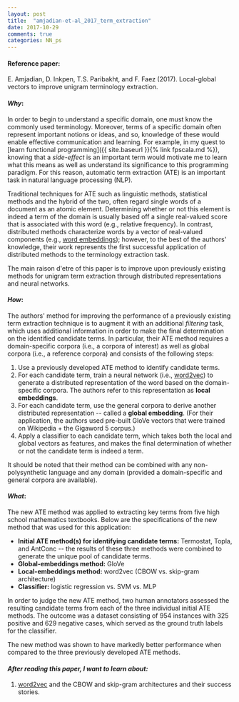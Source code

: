 ```yaml
---
layout: post
title:  "amjadian-et-al_2017_term_extraction"
date: 2017-10-29
comments: true
categories: NN_ps
---
```

#### **Reference paper**:

E. Amjadian, D. Inkpen, T.S. Paribakht, and F. Faez (2017). Local-global vectors
to improve unigram terminology extraction.

#### **_Why_:**

In order to begin to understand a specific domain, one must know the commonly used
terminology. Moreover, terms of a specific domain often represent important notions
or ideas, and so, knowledge of these would enable effective communication and learning.
For example, in my quest to [learn functional programming]({{ site.baseurl }}{% link fpscala.md %}),
knowing that a *side-effect* is an important term would motivate me to learn what
this means as well as understand its significance to this programming paradigm.
For this reason, automatic term extraction (ATE) is an important task in natural
language processing (NLP).

Traditional techniques for ATE such as linguistic methods, statistical methods
and the hybrid of the two, often regard single words of a document as an atomic
element. Determining whether or not this element is indeed a term of the domain is usually
based off a single real-valued score that is associated with this word
(e.g., relative frequency). In contrast, distributed methods characterize words by a vector
of real-valued components (e.g., [word embeddings](https://en.wikipedia.org/wiki/Word_embedding));
however, to the best of the authors' knowledge, their work represents the first
successful application of distributed methods to the terminology extraction task.

The main raison d'etre of this paper is to improve upon previously existing
methods for unigram term extraction through distributed representations and neural networks.


#### **_How_:**

The authors' method for improving the performance of a previously existing term extraction
technique is to augment it with an additional *filtering* task, which uses additional information
in order to make the final determination on the identified candidate terms.
In particular, their ATE method requires a domain-specific
corpora (i.e., a corpora of interest) as well as global corpora (i.e., a reference corpora)
and consists of the following steps:

1. Use a previously developed ATE method to identify candidate terms.
2. For each candidate term, train a neural network (i.e., [word2vec](https://en.wikipedia.org/wiki/Word2vec)) to generate
a distributed representation of the word based on the domain-specific corpora. The
authors refer to this representation as **local embeddings**.
3. For each candidate term, use the general corpora to derive another distributed
representation -- called a **global embedding**. (For their application, the authors
used pre-built GloVe vectors that were trained on Wikipedia + the Gigaword 5 corpus.)
4. Apply a classifier to each candidate term, which takes both the local and
global vectors as features, and makes the final determination of whether or not
the candidate term is indeed a term.  

It should be noted that their method can be combined with any non-polysynthetic language
and any domain (provided a domain-specific and general corpora are available).

#### **_What_:**

The new ATE method was applied to extracting key terms from five high school
mathematics textbooks. Below are the specifications of the new method that was
used for this application:

- **Initial ATE method(s) for identifying candidate terms:** Termostat, Topla, and
AntConc -- the results of these three methods were combined to generate the
unique pool of candidate terms.
- **Global-embeddings method:** GloVe
- **Local-embeddings method:** word2vec (CBOW vs. skip-gram architecture)
- **Classifier:** logistic regression vs. SVM vs. MLP

In order to judge the new ATE method, two human annotators assessed the resulting
candidate terms from each of the three individual initial ATE methods. The outcome
was a dataset consisting of 954 instances with 325 positive and 629 negative cases,
which served as the ground truth labels for the classifier.

The new method was shown to have markedly better performance when compared to the
three previously developed ATE methods.

#### **_After reading this paper, I want to learn about:_**

1. [word2vec](https://en.wikipedia.org/wiki/Word2vec) and the CBOW and skip-gram
architectures and their success stories.
